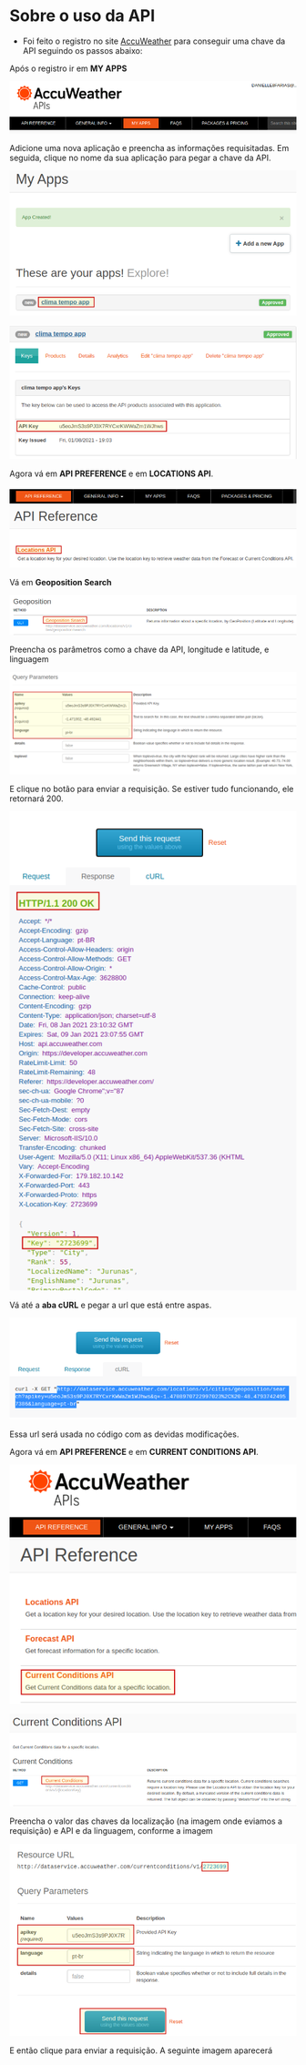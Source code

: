 # Sobre o uso da API

- Foi feito o registro no site [AccuWeather](https://developer.accuweather.com/) para conseguir uma chave da API seguindo os passos abaixo:

Após o registro ir em **MY APPS**

![my apps](img/ex0036-0.png)

Adicione uma nova aplicação e preencha as informações requisitadas. Em seguida, clique no nome da sua aplicação para pegar a chave da API.

![detalhes da app](img/ex0036-1.png)

![chave da api](img/ex0036-2.png)

Agora vá em **API PREFERENCE** e em **LOCATIONS API**.

![preferências da api](img/ex0036-3.png)

Vá em **Geoposition Search**

![api de localização](img/ex0036-4.png)

Preencha os parâmetros como a chave da API, longitude e latitude, e linguagem

![parâmetros da api](img/ex0036-5.png)

E clique no botão para enviar a requisição. Se estiver tudo funcionando, ele retornará 200.

![resposta da requisição](img/ex0036-6.png)

Vá até a **aba cURL** e pegar a url que está entre aspas.

![url](img/ex0036-7.png)

Essa url será usada no código com as devidas modificações.

Agora vá em **API PREFERENCE** e em **CURRENT CONDITIONS API**.

![current conditions](img/ex0036-8.png)

![current conditions](img/ex0036-9.png)

Preencha o valor das chaves da localização (na imagem onde eviamos a requisição) e API e da linguagem, conforme a imagem

![preenchendo parâmetros](img/ex0036-10.png)

E então clique para enviar a requisição. A seguinte imagem aparecerá